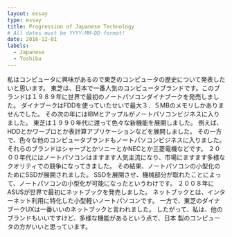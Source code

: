```yaml
---
layout: essay
type: essay
title: Progression of Japanese Technology
# All dates must be YYYY-MM-DD format!
date: 2016-12-01
labels:
  - Japanese
  - Toshiba
---
```

私はコンピュータに興味があるので東芝のコンピュータの歴史について発表したいと思います。
東芝は、日本で一番人気のコンピュータブランドです。このブランドは１９８９年に世界で最初のノートパソコンダイナブークを発売しました。
ダイナブークはFDDを使っていたせいで最大３．５MBのメモリしかありませんでした。
その次の年にはIBMとアップルがノートパソコンビジネスに入りました。
東芝は１９９０年代に渡って色々な新機能を展開しました。
例えば、HDDとかワープロとか表計算アプリケーションなどを展開しました。
その一方で、色々な他のコンピュータブランドもノートパソコンビジネスに入りました。
それらのブランドはシャープとかソニーとかNECとか三菱電機などです。
２０００年代にはノートパソコンはますます人気主流になり、市場にますます多様なクオリティでの競争になってきました。
その結果、ノートパソコンの小型化のためにSSDが展開されました。
SSDを展開させ、機械部分が取れたことによって、ノートパソコンの小型化が可能になったというわけです。
２００８年にASUSが世界で最初にネットブックを発売しました。
ネットブックとは、インターネット利用に特化した小型軽いノートパソコンです。
一方で、東芝のダイナブークUXは一番いいのネットブックと言われました。
したがって、私は、他のブランドもいいですけど、多様な機能があるという点で、日本
製のコンピュータの方がいいと思っています。

